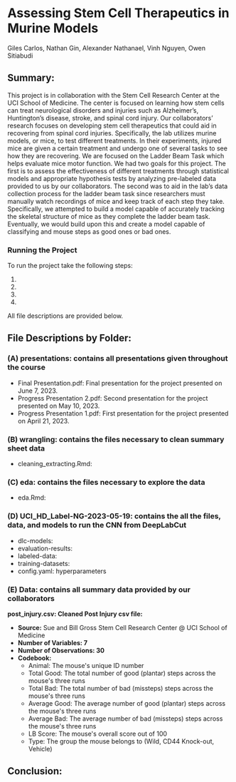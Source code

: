 # Assessing Stem Cell Therapeutics in Murine Models 

Giles Carlos,  Nathan Gin, Alexander Nathanael, Vinh Nguyen, Owen Sitiabudi

## Summary:

This project is in collaboration with the Stem Cell Research Center at the UCI School of Medicine. The center is focused on learning how stem cells can treat neurological disorders and injuries such as Alzheimer’s, Huntington’s disease, stroke, and spinal cord injury. Our collaborators’ research focuses on developing stem cell therapeutics that could aid in recovering from spinal cord injuries. Specifically, the lab utilizes murine models, or mice, to test different treatments. In their experiments, injured mice are given a certain treatment and undergo one of several tasks to see how they are recovering. We are focused on the Ladder Beam Task which helps evaluate mice motor function. We had two goals for this project. The first is to assess the effectiveness of different treatments through statistical models and appropriate hypothesis tests by analyzing pre-labeled data provided to us by our collaborators. The second was to aid in the lab’s data collection process for the ladder beam task since researchers must manually watch recordings of mice and keep track of each step they take. Specifically, we attempted to build a model capable of accurately tracking the skeletal structure of mice as they complete the ladder beam task. Eventually, we would build upon this and create a model capable of classifying and mouse steps as good ones or bad ones. 


### Running the Project

To run the project take the following steps: 

1. 
2. 
3.
4. 

All file descriptions are provided below. 

## File Descriptions by Folder: 

### (A) presentations: contains all presentations given throughout the course

- Final Presentation.pdf: Final presentation for the project presented on June 7, 2023.
- Progress Presentation 2.pdf: Second presentation for the project presented on May 10, 2023.
- Progress Presentation 1.pdf: First presentation for the project presented on April 21, 2023.

### (B) wrangling: contains the files necessary to clean summary sheet data

- cleaning_extracting.Rmd: 

### (C) eda: contains the files necessary to explore the data

- eda.Rmd: 

### (D) UCI_HD_Label-NG-2023-05-19: contains the all the files, data, and models to run the CNN from DeepLabCut

- dlc-models: 
- evaluation-results: 
- labeled-data: 
- training-datasets: 
- config.yaml: hyperparameters 

### 

### (E) Data: contains all summary data provided by our collaborators

__post_injury.csv: Cleaned Post Injury csv file:__

- **Source:** Sue and Bill Gross Stem Cell Research Center @ UCI School of Medicine
- **Number of Variables: 7**
- **Number of Observations: 30**
- **Codebook:**
  - Animal: The mouse's unique ID number
  - Total Good: The total number of good (plantar) steps across the mouse's three runs
  - Total Bad: The total number of bad (missteps) steps across the mouse's three runs
  - Average Good: The average number of good (plantar) steps across the mouse's three runs
  - Average Bad: The average number of bad (missteps) steps across the mouse's three runs
  - LB Score: The mouse's overall score out of 100
  - Type: The group the mouse belongs to (Wild, CD44 Knock-out, Vehicle)

## Conclusion: 
